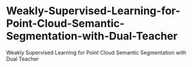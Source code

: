 # Weakly-Supervised-Learning-for-Point-Cloud-Semantic-Segmentation-with-Dual-Teacher
Weakly Supervised Learning for Point Cloud Semantic Segmentation with Dual Teacher
